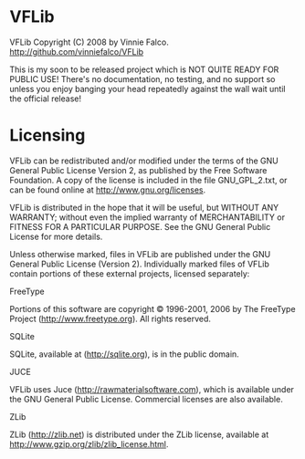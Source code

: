 # VFLib

VFLib Copyright (C) 2008 by Vinnie Falco. http://github.com/vinniefalco/VFLib

This is my soon to be released project which is NOT QUITE READY FOR PUBLIC USE!
There's no documentation, no testing, and no support so unless you enjoy
banging your head repeatedly against the wall wait until the official release!

# Licensing

VFLib can be redistributed and/or modified under the terms of the GNU General
Public License Version 2, as published by the Free Software Foundation.
A copy of the license is included in the file GNU_GPL_2.txt, or can be found
online at http://www.gnu.org/licenses.

VFLib is distributed in the hope that it will be useful, but WITHOUT ANY
WARRANTY; without even the implied warranty of MERCHANTABILITY or FITNESS FOR
A PARTICULAR PURPOSE.  See the GNU General Public License for more details.

Unless otherwise marked, files in VFLib are published under the GNU General
Public License (Version 2). Individually marked files of VFLib contain
portions of these external projects, licensed separately:

FreeType

  Portions of this software are copyright © 1996-2001, 2006 by
    The FreeType Project (http://www.freetype.org). All rights reserved.

SQLite

  SQLite, available at (http://sqlite.org), is in the public domain.

JUCE

  VFLib uses Juce (http://rawmaterialsoftware.com), which is available under
  the GNU General Public License. Commercial licenses are also available.

ZLib

  ZLib (http://zlib.net) is distributed under the ZLib license, available
  at http://www.gzip.org/zlib/zlib_license.html.
